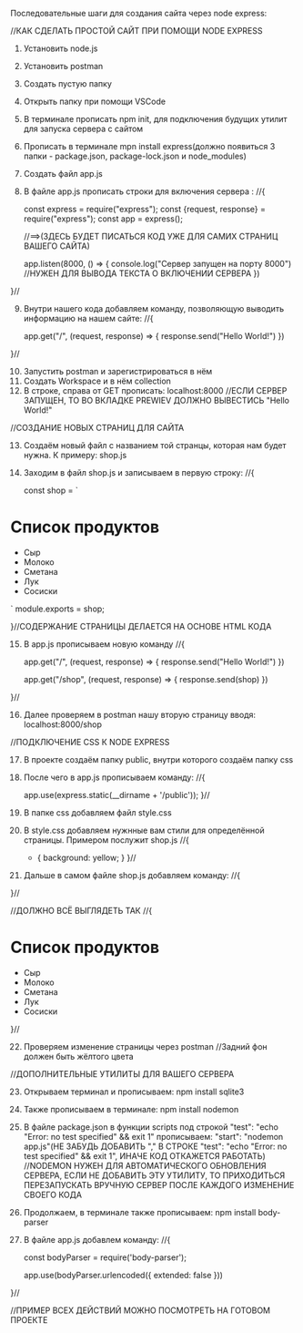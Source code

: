 Последовательные шаги для создания сайта через node express:

//КАК СДЕЛАТЬ ПРОСТОЙ САЙТ ПРИ ПОМОЩИ NODE EXPRESS

1. Установить node.js
2. Установить postman
3. Создать пустую папку
4. Открыть папку при помощи VSCode
5. В терминале прописать npm init, для подключения будущих утилит для запуска сервера с сайтом
6. Прописать в терминале mpn install express(должно появиться 3 папки - package.json, package-lock.json и node_modules)
7. Создать файл app.js
8. В файле app.js прописать строки для включения сервера : //{
    
    const express = require("express");
    const {request, response} = require("express");
    const app = express();


    //==>(ЗДЕСЬ БУДЕТ ПИСАТЬСЯ КОД УЖЕ ДЛЯ САМИХ СТРАНИЦ ВАШЕГО САЙТА)


    app.listen(8000, () => {
    console.log("Сервер запущен на порту 8000") //НУЖЕН ДЛЯ ВЫВОДА ТЕКСТА О ВКЛЮЧЕНИИ СЕРВЕРА
})


}//

9. Внутри нашего кода добавляем команду, позволяющую выводить информацию на нашем сайте: //{

    app.get("/", (request, response) => {
        response.send("Hello World!") 
    })

}//

10. Запустить postman и зарегистрироваться в нём
11. Создать Workspace и в нём collection
12. В строке, справа от GET прописать: localhost:8000 //ЕСЛИ СЕРВЕР ЗАПУЩЕН, ТО ВО ВКЛАДКЕ PREWIEV ДОЛЖНО ВЫВЕСТИСЬ "Hello World!"

//СОЗДАНИЕ НОВЫХ СТРАНИЦ ДЛЯ САЙТА

13. Создаём новый файл с названием той странцы, которая нам будет нужна. К примеру: shop.js
14. Заходим в файл shop.js и записываем в первую строку: //{

    const shop = `
    <!DOCTYPE html>
<html lang="en">
<head>
    <meta charset="UTF-8">
    <meta http-equiv="X-UA-Compatible" content="IE=edge">
    <meta name="viewport" content="width=device-width, initial-scale=1.0">
    <title>Document</title>
</head>
<body>
    <h1>Список продуктов</h1>
    <ul>
        <li>Сыр</li>
        <li>Молоко</li>
        <li>Сметана</li>
        <li>Лук</li>
        <li>Сосиски</li>
    </ul>
</body>
</html>
    `
    module.exports = shop;


}//СОДЕРЖАНИЕ СТРАНИЦЫ ДЕЛАЕТСЯ НА ОСНОВЕ HTML КОДА

15. В app.js прописываем новую команду //{

     app.get("/", (request, response) => {
        response.send("Hello World!") 
    })

    app.get("/shop", (request, response) => {
        response.send(shop)
    })


}//

16. Далее проверяем в postman нашу вторую страницу вводя: localhost:8000/shop

//ПОДКЛЮЧЕНИЕ CSS К NODE EXPRESS

17. В проекте создаём папку public, внутри которого создаём папку css
18. После чего в app.js прописываем команду: //{

    app.use(express.static(__dirname + '/public'));
}//

19. В папке css добавляем файл style.css
20. В style.css добавляем нужнные вам стили для определённой страницы. Примером послужит shop.js //{

    * {
        background: yellow;
    }
}//

21. Дальше в самом файле shop.js добавляем команду: //{

    <link rel="stylesheet" href="css/style.css">


}//

//ДОЛЖНО ВСЁ ВЫГЛЯДЕТЬ ТАК //{

<!DOCTYPE html>
<html lang="en">
<head>
    <meta charset="UTF-8">
    <meta http-equiv="X-UA-Compatible" content="IE=edge">
    <meta name="viewport" content="width=device-width, initial-scale=1.0">
    <link rel="stylesheet" href="css/style.css">
    <title>Document</title>
</head>
<body>
    <h1>Список продуктов</h1>
    <ul>
        <li>Сыр</li>
        <li>Молоко</li>
        <li>Сметана</li>
        <li>Лук</li>
        <li>Сосиски</li>
    </ul>
</body>
</html>


}//

22. Проверяем изменение страницы через postman //Задний фон должен быть жёлтого цвета

//ДОПОЛНИТЕЛЬНЫЕ УТИЛИТЫ ДЛЯ ВАШЕГО СЕРВЕРА

23. Открываем терминал и прописываем: npm install sqlite3
24. Также прописываем в терминале: npm install nodemon
25. В файле package.json в функции scripts под строкой "test": "echo \"Error: no test specified\" && exit 1" прописываем: "start": "nodemon app.js"(НЕ ЗАБУДЬ ДОБАВИТЬ "," В СТРОКЕ "test": "echo \"Error: no test specified\" && exit 1", ИНАЧЕ КОД ОТКАЖЕТСЯ РАБОТАТЬ)
//NODEMON НУЖЕН ДЛЯ АВТОМАТИЧЕСКОГО ОБНОВЛЕНИЯ СЕРВЕРА, ЕСЛИ НЕ ДОБАВИТЬ ЭТУ УТИЛИТУ, ТО ПРИХОДИТЬСЯ ПЕРЕЗАПУСКАТЬ ВРУЧНУЮ СЕРВЕР ПОСЛЕ КАЖДОГО ИЗМЕНЕНИЕ СВОЕГО КОДА
26. Продолжаем, в терминале также прописываем: npm install body-parser
27. В файле app.js добавлем команду: //{

    const bodyParser = require('body-parser');


    app.use(bodyParser.urlencoded({ extended: false }))


}//

//ПРИМЕР ВСЕХ ДЕЙСТВИЙ МОЖНО ПОСМОТРЕТЬ НА ГОТОВОМ ПРОЕКТЕ